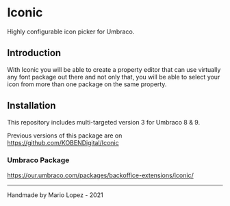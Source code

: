 # Iconic
Highly configurable icon picker for Umbraco.

## Introduction
With Iconic you will be able to create a property editor that can use virtually any font package out there and not only that, you will  be able to select your icon from more than one package on the same property.

## Installation

This repository includes multi-targeted version 3 for Umbraco 8 & 9.

Previous versions of this package are on https://github.com/KOBENDigital/Iconic

### Umbraco Package
https://our.umbraco.com/packages/backoffice-extensions/iconic/

---

Handmade by Mario Lopez - 2021
